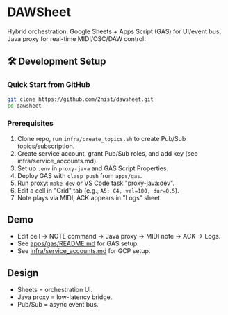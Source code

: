 # DAWSheet

Hybrid orchestration: Google Sheets + Apps Script (GAS) for UI/event bus, Java proxy for real-time MIDI/OSC/DAW control.

## 🛠️ Development Setup

### Quick Start from GitHub

```bash
git clone https://github.com/2nist/dawsheet.git
cd dawsheet
```

### Prerequisites

1.  Clone repo, run `infra/create_topics.sh` to create Pub/Sub topics/subscription.
2.  Create service account, grant Pub/Sub roles, and add key (see infra/service_accounts.md).
3.  Set up `.env` in `proxy-java` and GAS Script Properties.
4.  Deploy GAS with `clasp push` from `apps/gas`.
5.  Run proxy: `make dev` or VS Code task "proxy-java:dev".
6.  Edit a cell in "Grid" tab (e.g., `A5: C4, vel=100, dur=0.5`).
7.  Note plays via MIDI, ACK appears in "Logs" sheet.

## Demo

-   Edit cell → NOTE command → Java proxy → MIDI note → ACK → Logs.
-   See [apps/gas/README.md](apps/gas/README.md) for GAS setup.
-   See [infra/service_accounts.md](infra/service_accounts.md) for GCP setup.

## Design

-   Sheets = orchestration UI.
-   Java proxy = low-latency bridge.
-   Pub/Sub = async event bus.
